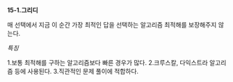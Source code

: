 **15-1.그리디**

매 선택에서 지금 이 순간 가장 최적인 답을 선택하는 알고리즘
최적해를 보장해주지 않는다.

_특징_

1.보통 최적해를 구하는 알고리즘보다 빠른 경우가 많다. 2.크루스칼, 다익스트라 알고리즘 등에 사용된다. 3.직관적인 문제 풀이에 적합하다.
